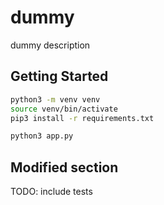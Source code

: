 # dummy
dummy description

## Getting Started
```sh
python3 -m venv venv
source venv/bin/activate
pip3 install -r requirements.txt
```

```sh
python3 app.py 
```

## Modified section
TODO: include tests
